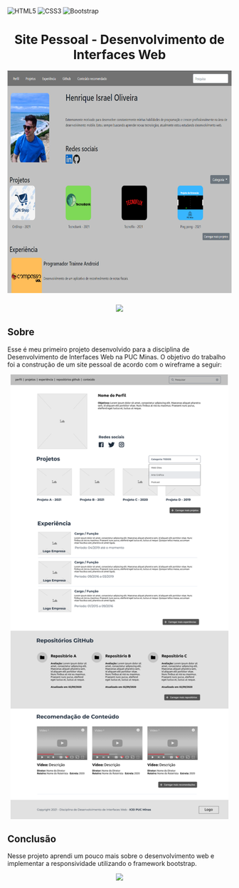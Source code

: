 ![HTML5](https://img.shields.io/badge/html5-%23E34F26.svg?style=for-the-badge&logo=html5&logoColor=white)
![CSS3](https://img.shields.io/badge/css3-%231572B6.svg?style=for-the-badge&logo=css3&logoColor=white)
![Bootstrap](https://img.shields.io/badge/bootstrap-%23563D7C.svg?style=for-the-badge&logo=bootstrap&logoColor=white)

<h1 align="center">Site Pessoal - Desenvolvimento de Interfaces Web</h1>

<div align="center"> <img height="500" src="./projeto_web.png"></div>

<h3 align="center">
  <a href="https://henriqueisrael.github.io/SitePessoal-DIW/">
    <img  src="https://img.shields.io/badge/-ACCESS%20THE%20PROJECT-727272?&style=for-the-badge&logoColor=fff"/>
  </a>
</h3>

<h2> Sobre </h2>
<p>Esse é meu primeiro projeto desenvolvido para a disciplina de Desenvolvimento de Interfaces Web na PUC Minas. O objetivo do trabalho foi a construção de um site pessoal de acordo com o wireframe a seguir: </p>
<div align="center"> <img height="1000" src="./layout.png"></div>

<h2>Conclusão</h2>
<p>Nesse projeto aprendi um pouco mais sobre o desenvolvimento web e implementar a responsividade utilizando o framework bootstrap.</p>
<div align="center"><img src="./Animação.gif"></div>
